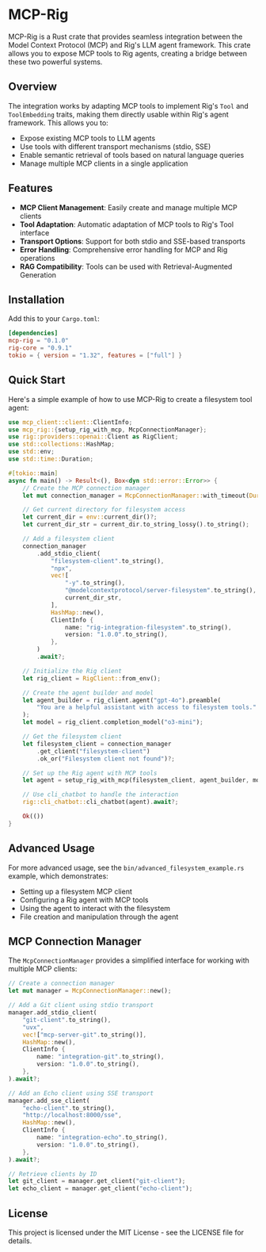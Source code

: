 # MCP-Rig

MCP-Rig is a Rust crate that provides seamless integration between the Model Context Protocol (MCP) and Rig's LLM agent framework. This crate allows you to expose MCP tools to Rig agents, creating a bridge between these two powerful systems.

## Overview

The integration works by adapting MCP tools to implement Rig's `Tool` and `ToolEmbedding` traits, making them directly usable within Rig's agent framework. This allows you to:

- Expose existing MCP tools to LLM agents
- Use tools with different transport mechanisms (stdio, SSE)
- Enable semantic retrieval of tools based on natural language queries
- Manage multiple MCP clients in a single application

## Features

- **MCP Client Management**: Easily create and manage multiple MCP clients
- **Tool Adaptation**: Automatic adaptation of MCP tools to Rig's Tool interface
- **Transport Options**: Support for both stdio and SSE-based transports
- **Error Handling**: Comprehensive error handling for MCP and Rig operations
- **RAG Compatibility**: Tools can be used with Retrieval-Augmented Generation

## Installation

Add this to your `Cargo.toml`:

```toml
[dependencies]
mcp-rig = "0.1.0"
rig-core = "0.9.1"
tokio = { version = "1.32", features = ["full"] }
```

## Quick Start

Here's a simple example of how to use MCP-Rig to create a filesystem tool agent:

```rust
use mcp_client::client::ClientInfo;
use mcp_rig::{setup_rig_with_mcp, McpConnectionManager};
use rig::providers::openai::Client as RigClient;
use std::collections::HashMap;
use std::env;
use std::time::Duration;

#[tokio::main]
async fn main() -> Result<(), Box<dyn std::error::Error>> {
    // Create the MCP connection manager
    let mut connection_manager = McpConnectionManager::with_timeout(Duration::from_secs(30));

    // Get current directory for filesystem access
    let current_dir = env::current_dir()?;
    let current_dir_str = current_dir.to_string_lossy().to_string();

    // Add a filesystem client
    connection_manager
        .add_stdio_client(
            "filesystem-client".to_string(),
            "npx",
            vec![
                "-y".to_string(),
                "@modelcontextprotocol/server-filesystem".to_string(),
                current_dir_str,
            ],
            HashMap::new(),
            ClientInfo {
                name: "rig-integration-filesystem".to_string(),
                version: "1.0.0".to_string(),
            },
        )
        .await?;

    // Initialize the Rig client
    let rig_client = RigClient::from_env();

    // Create the agent builder and model
    let agent_builder = rig_client.agent("gpt-4o").preamble(
        "You are a helpful assistant with access to filesystem tools."
    );
    let model = rig_client.completion_model("o3-mini");

    // Get the filesystem client
    let filesystem_client = connection_manager
        .get_client("filesystem-client")
        .ok_or("Filesystem client not found")?;

    // Set up the Rig agent with MCP tools
    let agent = setup_rig_with_mcp(filesystem_client, agent_builder, model).await?;

    // Use cli_chatbot to handle the interaction
    rig::cli_chatbot::cli_chatbot(agent).await?;

    Ok(())
}
```

## Advanced Usage

For more advanced usage, see the `bin/advanced_filesystem_example.rs` example, which demonstrates:

- Setting up a filesystem MCP client
- Configuring a Rig agent with MCP tools
- Using the agent to interact with the filesystem
- File creation and manipulation through the agent

## MCP Connection Manager

The `McpConnectionManager` provides a simplified interface for working with multiple MCP clients:

```rust
// Create a connection manager
let mut manager = McpConnectionManager::new();

// Add a Git client using stdio transport
manager.add_stdio_client(
    "git-client".to_string(),
    "uvx",
    vec!["mcp-server-git".to_string()],
    HashMap::new(),
    ClientInfo {
        name: "integration-git".to_string(),
        version: "1.0.0".to_string(),
    },
).await?;

// Add an Echo client using SSE transport
manager.add_sse_client(
    "echo-client".to_string(),
    "http://localhost:8000/sse",
    HashMap::new(),
    ClientInfo {
        name: "integration-echo".to_string(),
        version: "1.0.0".to_string(),
    },
).await?;

// Retrieve clients by ID
let git_client = manager.get_client("git-client");
let echo_client = manager.get_client("echo-client");
```

## License

This project is licensed under the MIT License - see the LICENSE file for details.
